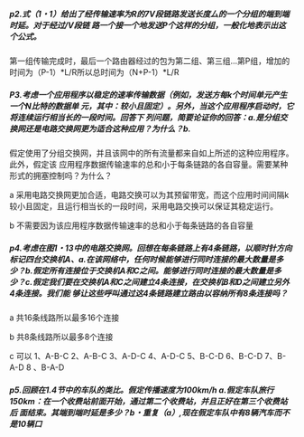 ##### p2.式（1・1）给出了经传输速率为R的7V段链路发送长度厶的一个分组的端到端时延。对于经过/V段链 路一个接一个地发送P个这样的分组，一般化地表示出这个公式。

第一组传输完成时，最后一个路由器经过的包为第二组、第三组...第P组，增加的时间为（P-1）*L/R所以总时间为（N+P-1）*L/R

##### P3.考虑一个应用程序以稳定的速率传输数据（例如，发送方每k个时间单元产生一个N比特的数据单 元，其中：较小且固定）。另外，当这个应用程序启动时，它将连续运行相当长的一段时间。回答下 列问题，简要论证你的回答：a.是分组交换网还是电路交换网更为适合这种应用？为什么？b.
假定使用了分组交换网，并且该网中的所有流量都来自如上所述的这种应用程序。此外，假定该 应用程序数据传输速率的总和小于每条链路的各自容量。需要某种形式的拥塞控制吗？为什么？

a 采用电路交换网更加合适，电路交换可以为其预留带宽，而这个应用时间间隔k较小且固定，且运行相当长的一段时间，采用电路交换可以保证其稳定运行。

b 不需要因为该应用程序数据传输速率的总和小于每条链路的各自容量

##### p4.考虑在图1・13中的电路交换网。回想在每条链路上有4条链路，以顺时针方向标记四台交换机A、a.在该网络中，任何时候能够进行同时连接的最大数量是多少？b.假定所有连接位于交换机A和C之间。能够进行同时连接的最大数量是多少？c.假定我们要在交换机A和C之间建立4条连接，在交换机B和D之间建立另外4条连接。我们能 够让这些呼叫通过这4条链路建立路由以容纳所有8条连接吗？

a 共16条线路所以最多16个连接

b 共8条线路所以最多8个连接

c 可以 1、A-B-C   2、A-B-C   3、A-D-C  4、A-D-C   5、B-C-D  6、B-C-D   7、B-A-D  8 、B-A-D

##### p5.回顾在1.4节中的车队的类比。假定传播速度为100km/h a.假定车队旅行150km：在一个收费站前面开始，通过第二个收费站，并且正好在第三个收费站后 面结束。其端到端时延是多少？b・重复（a）,现在假定车队中有8辆汽车而不是10辆口